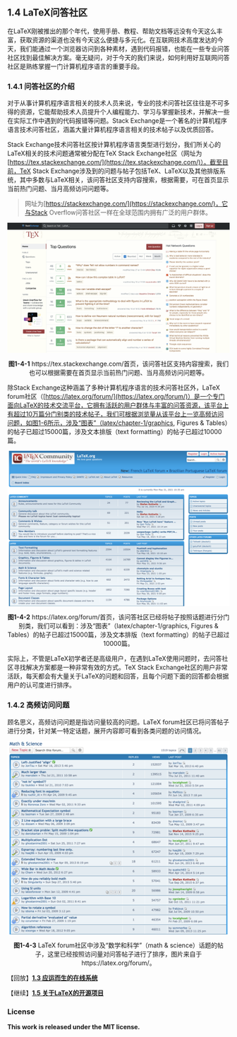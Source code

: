 ## 1.4 LaTeX问答社区

在LaTeX刚被推出的那个年代，使用手册、教程、帮助文档等远没有今天这么丰富，获取资源的渠道也没有今天这么便捷与多元化。在互联网技术高度发达的今天，我们能通过一个浏览器访问到各种素材，遇到代码报错，也能在一些专业问答社区找到最佳解决方案。毫无疑问，对于今天的我们来说，如何利用好互联网问答社区是熟练掌握一门计算机程序语言的重要手段。

### 1.4.1 问答社区的介绍

对于从事计算机程序语言相关的技术人员来说，专业的技术问答社区往往是不可多得的资源，它能帮助技术人员提升个人编程能力、学习与掌握新技术，并解决一些在实际工作中遇到的代码报错等问题。Stack Exchange是一个著名的计算机程序语言技术问答社区，涵盖大量计算机程序语言相关的技术帖子以及优质回答。

Stack Exchange技术问答社区按计算机程序语言类型进行划分，我们所关心的LaTeX相关的技术问题通常被分配在TeX Stack Exchange社区（网址为[https://tex.stackexchange.com/](https://tex.stackexchange.com/)）。截至目前，TeX Stack Exchange涉及到的问题与帖子包括TeX、LaTeX以及其他排版系统，其中多数与LaTeX相关，该问答社区支持内容搜索，根据需要，可在首页显示当前热门问题、当月高频访问问题等。

> 网址为[https://stackexchange.com/](https://stackexchange.com/)，它与Stack Overflow问答社区一样在全球范围内拥有广泛的用户群体。

<p align="center">
<img align="middle" src="docs/latex/chapter-1/graphics/tex_stackexchange_webpage.png" width="900" />
</p>

<center><b>图1-4-1</b> https://tex.stackexchange.com/首页，该问答社区支持内容搜索，我们也可以根据需要在首页显示当前热门问题、当月高频访问问题等。</center>

除Stack Exchange这种涵盖了多种计算机程序语言的技术问答社区外，LaTeX forum社区（[https://latex.org/forum/](https://latex.org/forum/)）是一个专门面向LaTeX的技术交流平台，它拥有活跃的用户群体与丰富的问答资源，该平台上有超过10万篇分门别类的技术帖子，我们可根据浏览量从该平台上一览高频访问问题，如图1-6所示，涉及“图表”（latex/chapter-1/graphics, Figures & Tables）的帖子已超过15000篇，涉及文本排版（text formatting）的帖子已超过10000篇。

<p align="center">
<img align="middle" src="docs/latex/chapter-1/graphics/latex_forum_webpage.png" width="900" />
</p>

<center><b>图1-4-2</b> https://latex.org/forum/首页，该问答社区已经将帖子按照话题进行分门别类，我们可以看到：涉及“图表”（latex/chapter-1/graphics, Figures & Tables）的帖子已超过15000篇，涉及文本排版（text formatting）的帖子已超过10000篇。</center>

实际上，不管是LaTeX初学者还是高级用户，在遇到LaTeX使用问题时，去问答社区寻找解决方案都是一种非常有效的方式。TeX Stack Exchange社区的用户非常活跃，每天都会有大量关于LaTeX的问题和回答，且每个问题下面的回答都会根据用户的认可度进行排序。

### 1.4.2 高频访问问题

顾名思义，高频访问问题是指访问量较高的问题。LaTeX forum社区已将问答帖子进行分类，针对某一特定话题，展开内容即可看到各类问题的访问情况。

<p align="center">
<img align="middle" src="docs/latex/chapter-1/graphics/latex_forum_math_science.png" width="750" />
</p>

<center><b>图1-4-3</b> LaTeX forum社区中涉及“数学和科学”（math & science）话题的帖子，这里已经按照访问量对问答帖子进行了排序，图片来自于https://latex.org/forum/。</center>


【回放】[**1.3 应运而生的在线系统**](https://nbviewer.jupyter.org/github/xinychen/latex-cookbook/blob/main/chapter-1/section3.ipynb)

【继续】[**1.5 关于LaTeX的开源项目**](https://nbviewer.jupyter.org/github/xinychen/latex-cookbook/blob/main/chapter-1/section5.ipynb)

### License

<div class="alert alert-block alert-danger">
<b>This work is released under the MIT license.</b>
</div>
